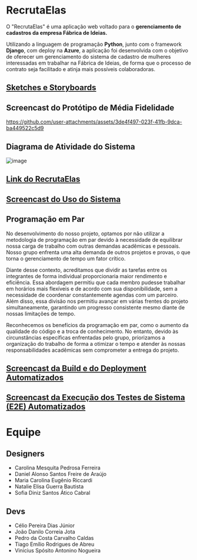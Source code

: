 # RecrutaElas

O "RecrutaElas" é uma aplicação web voltado para o **gerenciamento de cadastros da empresa Fábrica de Ideias.**

Utilizando a linguagem de programação **Python**, junto com o framework **Django**, com deploy na **Azure**, a aplicação foi desenvolvida com o objetivo de oferecer um gerenciamento do sistema de cadastro de mulheres interessadas em trabalhar na Fábrica de Ideias, de forma que o processo de contrato seja facilitado e atinja mais possíveis colaboradoras.

## [Sketches e Storyboards](https://www.figma.com/design/fTioqKPETrVQNRDNrNag3D/RegistraElas?node-id=0-1&t=KtaNI5oAUxeJ8IyD-1)

## Screencast do Protótipo de Média Fidelidade

https://github.com/user-attachments/assets/3de4f497-023f-41fb-9dca-ba449522c5d9

## Diagrama de Atividade do Sistema

![image](https://github.com/user-attachments/assets/07e08553-fc06-4da7-9254-00b8545aa718)

## [Link do RecrutaElas](https://registraelas.azurewebsites.net)

## [Screencast do Uso do Sistema](https://youtu.be/UgyPCSOsiM8)

## Programação em Par

No desenvolvimento do nosso projeto, optamos por não utilizar a metodologia de programação em par devido à necessidade de equilibrar nossa carga de trabalho com outras demandas acadêmicas e pessoais. Nosso grupo enfrenta uma alta demanda de outros projetos e provas, o que torna o gerenciamento de tempo um fator crítico.

Diante desse contexto, acreditamos que dividir as tarefas entre os integrantes de forma individual proporcionaria maior rendimento e eficiência. Essa abordagem permitiu que cada membro pudesse trabalhar em horários mais flexíveis e de acordo com sua disponibilidade, sem a necessidade de coordenar constantemente agendas com um parceiro. Além disso, essa divisão nos permitiu avançar em várias frentes do projeto simultaneamente, garantindo um progresso consistente mesmo diante de nossas limitações de tempo.

Reconhecemos os benefícios da programação em par, como o aumento da qualidade do código e a troca de conhecimento. No entanto, devido às circunstâncias específicas enfrentadas pelo grupo, priorizamos a organização do trabalho de forma a otimizar o tempo e atender às nossas responsabilidades acadêmicas sem comprometer a entrega do projeto.

## [Screencast da Build e do Deployment Automatizados](https://youtu.be/23cM6Uzp2qQ)

## [Screencast da Execução dos Testes de Sistema (E2E) Automatizados](https://youtu.be/RcUI3CVY3b4)

# Equipe

## Designers

* Carolina Mesquita Pedrosa Ferreira
* Daniel Alonso Santos Freire de Araújo
* Maria Carolina Eugênio Riccardi
* Natalie Elisa Guerra Bautista
* Sofia Diniz Santos Ático Cabral

## Devs

* Célio Pereira Dias Júnior
* João Danilo Correia Jota
* Pedro da Costa Carvalho Caldas
* Tiago Emílio Rodrigues de Abreu
* Vinicius Spósito Antonino Nogueira
